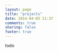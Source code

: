 ```yaml
---
layout: page
title: "projects"
date: 2014-04-03 21:37
comments: true
sharing: false
footer: true
---
```

todo
